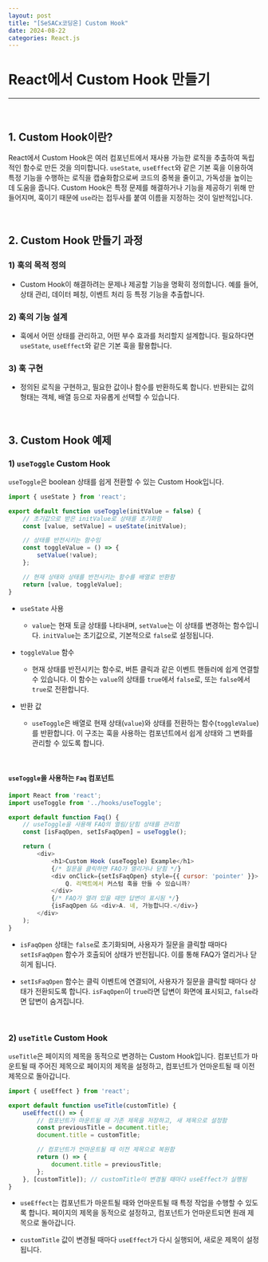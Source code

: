 ```yaml
---
layout: post  
title: "[SeSACx코딩온] Custom Hook"
date: 2024-08-22 
categories: React.js  
---
```


# React에서 Custom Hook 만들기

<hr>
<br>

## 1. Custom Hook이란?

React에서 Custom Hook은 여러 컴포넌트에서 재사용 가능한 로직을 추출하여 독립적인 함수로 만든 것을 의미합니다. `useState`, `useEffect`와 같은 기본 훅을 이용하여 특정 기능을 수행하는 로직을 캡슐화함으로써 코드의 중복을 줄이고, 가독성을 높이는 데 도움을 줍니다. Custom Hook은 특정 문제를 해결하거나 기능을 제공하기 위해 만들어지며, 훅이기 때문에 `use`라는 접두사를 붙여 이름을 지정하는 것이 일반적입니다.

<br>

## 2. Custom Hook 만들기 과정

### 1) 훅의 목적 정의
- Custom Hook이 해결하려는 문제나 제공할 기능을 명확히 정의합니다. 예를 들어, 상태 관리, 데이터 페칭, 이벤트 처리 등 특정 기능을 추출합니다.

### 2) 훅의 기능 설계
- 훅에서 어떤 상태를 관리하고, 어떤 부수 효과를 처리할지 설계합니다. 필요하다면 `useState`, `useEffect`와 같은 기본 훅을 활용합니다.

### 3) 훅 구현
- 정의된 로직을 구현하고, 필요한 값이나 함수를 반환하도록 합니다. 반환되는 값의 형태는 객체, 배열 등으로 자유롭게 선택할 수 있습니다.

<br>

## 3. Custom Hook 예제

### 1) `useToggle` Custom Hook

`useToggle`은 boolean 상태를 쉽게 전환할 수 있는 Custom Hook입니다.

```js
import { useState } from 'react';

export default function useToggle(initValue = false) {
    // 초기값으로 받은 initValue로 상태를 초기화함
    const [value, setValue] = useState(initValue);

    // 상태를 반전시키는 함수임
    const toggleValue = () => {
        setValue(!value);
    };

    // 현재 상태와 상태를 반전시키는 함수를 배열로 반환함
    return [value, toggleValue];
}
```

- `useState` 사용
    - `value`는 현재 토글 상태를 나타내며, `setValue`는 이 상태를 변경하는 함수입니다. `initValue`는 초기값으로, 기본적으로 `false`로 설정됩니다.
  
- `toggleValue` 함수
    - 현재 상태를 반전시키는 함수로, 버튼 클릭과 같은 이벤트 핸들러에 쉽게 연결할 수 있습니다. 이 함수는 `value`의 상태를 `true`에서 `false`로, 또는 `false`에서 `true`로 전환합니다.

- 반환 값
    - `useToggle`은 배열로 현재 상태(`value`)와 상태를 전환하는 함수(`toggleValue`)를 반환합니다. 이 구조는 훅을 사용하는 컴포넌트에서 쉽게 상태와 그 변화를 관리할 수 있도록 합니다.

<br>

#### `useToggle`을 사용하는 `Faq` 컴포넌트

```js
import React from 'react';
import useToggle from '../hooks/useToggle';

export default function Faq() {
    // useToggle을 사용해 FAQ의 열림/닫힘 상태를 관리함
    const [isFaqOpen, setIsFaqOpen] = useToggle(); 

    return (
        <div>
            <h1>Custom Hook (useToggle) Example</h1>
            {/* 질문을 클릭하면 FAQ가 열리거나 닫힘 */}
            <div onClick={setIsFaqOpen} style={{ cursor: 'pointer' }}>
                Q. 리액트에서 커스텀 훅을 만들 수 있습니까?
            </div>
            {/* FAQ가 열려 있을 때만 답변이 표시됨 */}
            {isFaqOpen && <div>A. 네, 가능합니다.</div>}
        </div>
    );
}
```

- `isFaqOpen` 상태는 `false`로 초기화되며, 사용자가 질문을 클릭할 때마다 `setIsFaqOpen` 함수가 호출되어 상태가 반전됩니다. 이를 통해 FAQ가 열리거나 닫히게 됩니다.
  
- `setIsFaqOpen` 함수는 클릭 이벤트에 연결되어, 사용자가 질문을 클릭할 때마다 상태가 전환되도록 합니다. `isFaqOpen`이 `true`라면 답변이 화면에 표시되고, `false`라면 답변이 숨겨집니다.

<br>

### 2) `useTitle` Custom Hook

`useTitle`은 페이지의 제목을 동적으로 변경하는 Custom Hook입니다. 컴포넌트가 마운트될 때 주어진 제목으로 페이지의 제목을 설정하고, 컴포넌트가 언마운트될 때 이전 제목으로 돌아갑니다.

```js
import { useEffect } from 'react';

export default function useTitle(customTitle) {
    useEffect(() => {
        // 컴포넌트가 마운트될 때 기존 제목을 저장하고, 새 제목으로 설정함
        const previousTitle = document.title;
        document.title = customTitle;

        // 컴포넌트가 언마운트될 때 이전 제목으로 복원함
        return () => {
            document.title = previousTitle;
        };
    }, [customTitle]); // customTitle이 변경될 때마다 useEffect가 실행됨
}
```

- `useEffect`는 컴포넌트가 마운트될 때와 언마운트될 때 특정 작업을 수행할 수 있도록 합니다. 페이지의 제목을 동적으로 설정하고, 컴포넌트가 언마운트되면 원래 제목으로 돌아갑니다.
  
- `customTitle` 값이 변경될 때마다 `useEffect`가 다시 실행되어, 새로운 제목이 설정됩니다.